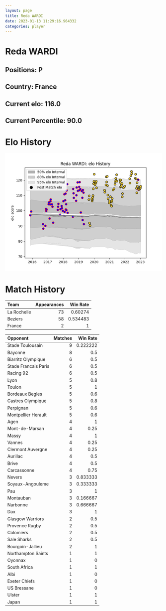 ```yaml
---  
layout: page  
title: Reda WARDI  
date: 2023-01-13 11:29:16.964332  
categories: player  
---
```

# Reda WARDI

## Positions: P

## Country: France

## Current elo: 116.0

## Current Percentile: 90.0

# Elo History


![elo history](history_RedaWARDI.png)
# Match History


| Team        |   Appearances |   Win Rate |
|:------------|--------------:|-----------:|
| La Rochelle |            73 |   0.60274  |
| Beziers     |            58 |   0.534483 |
| France      |             2 |   1        |

| Opponent             |   Matches |   Win Rate |
|:---------------------|----------:|-----------:|
| Stade Toulousain     |         9 |   0.222222 |
| Bayonne              |         8 |   0.5      |
| Biarritz Olympique   |         6 |   0.5      |
| Stade Francais Paris |         6 |   0.5      |
| Racing 92            |         6 |   0.5      |
| Lyon                 |         5 |   0.8      |
| Toulon               |         5 |   1        |
| Bordeaux Begles      |         5 |   0.6      |
| Castres Olympique    |         5 |   0.8      |
| Perpignan            |         5 |   0.6      |
| Montpellier Herault  |         5 |   0.6      |
| Agen                 |         4 |   1        |
| Mont-de-Marsan       |         4 |   0.25     |
| Massy                |         4 |   1        |
| Vannes               |         4 |   0.25     |
| Clermont Auvergne    |         4 |   0.25     |
| Aurillac             |         4 |   0.5      |
| Brive                |         4 |   0.5      |
| Carcassonne          |         4 |   0.75     |
| Nevers               |         3 |   0.833333 |
| Soyaux-Angouleme     |         3 |   0.333333 |
| Pau                  |         3 |   1        |
| Montauban            |         3 |   0.166667 |
| Narbonne             |         3 |   0.666667 |
| Dax                  |         3 |   1        |
| Glasgow Warriors     |         2 |   0.5      |
| Provence Rugby       |         2 |   0.5      |
| Colomiers            |         2 |   0.5      |
| Sale Sharks          |         2 |   0.5      |
| Bourgoin-Jallieu     |         2 |   1        |
| Northampton Saints   |         1 |   1        |
| Oyonnax              |         1 |   0        |
| South Africa         |         1 |   1        |
| Albi                 |         1 |   0        |
| Exeter Chiefs        |         1 |   0        |
| US Bressane          |         1 |   0        |
| Ulster               |         1 |   1        |
| Japan                |         1 |   1        |